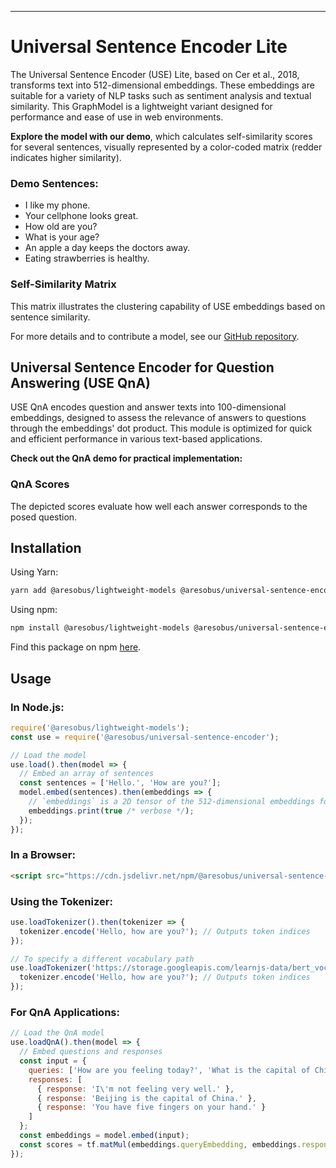 

---

# Universal Sentence Encoder Lite

The Universal Sentence Encoder (USE) Lite, based on Cer et al., 2018, transforms text into 512-dimensional embeddings. These embeddings are suitable for a variety of NLP tasks such as sentiment analysis and textual similarity. This  GraphModel is a lightweight variant designed for performance and ease of use in web environments.

**Explore the model with our demo**, which calculates self-similarity scores for several sentences, visually represented by a color-coded matrix (redder indicates higher similarity).

### Demo Sentences:
- I like my phone.
- Your cellphone looks great.
- How old are you?
- What is your age?
- An apple a day keeps the doctors away.
- Eating strawberries is healthy.

### Self-Similarity Matrix

This matrix illustrates the clustering capability of USE embeddings based on sentence similarity.

For more details and to contribute a model, see our [GitHub repository](https://github.com/aresobus/lightweight-models).

## Universal Sentence Encoder for Question Answering (USE QnA)

USE QnA encodes question and answer texts into 100-dimensional embeddings, designed to assess the relevance of answers to questions through the embeddings' dot product. This module is optimized for quick and efficient performance in various text-based applications.

**Check out the QnA demo for practical implementation:**

### QnA Scores

The depicted scores evaluate how well each answer corresponds to the posed question.

## Installation
Using Yarn:
```bash
yarn add @aresobus/lightweight-models @aresobus/universal-sentence-encoder
```

Using npm:
```bash
npm install @aresobus/lightweight-models @aresobus/universal-sentence-encoder
```

Find this package on npm [here](https://www.npmjs.com/package/@aresobus/universal-sentence-encoder).

## Usage

### In Node.js:
```javascript
require('@aresobus/lightweight-models');
const use = require('@aresobus/universal-sentence-encoder');

// Load the model
use.load().then(model => {
  // Embed an array of sentences
  const sentences = ['Hello.', 'How are you?'];
  model.embed(sentences).then(embeddings => {
    // `embeddings` is a 2D tensor of the 512-dimensional embeddings for each sentence
    embeddings.print(true /* verbose */);
  });
});
```

### In a Browser:
```html
<script src="https://cdn.jsdelivr.net/npm/@aresobus/universal-sentence-encoder"></script>
```

### Using the Tokenizer:
```javascript
use.loadTokenizer().then(tokenizer => {
  tokenizer.encode('Hello, how are you?'); // Outputs token indices
});

// To specify a different vocabulary path
use.loadTokenizer('https://storage.googleapis.com/learnjs-data/bert_vocab/vocab.json').then(tokenizer => {
  tokenizer.encode('Hello, how are you?'); // Outputs token indices
});
```

### For QnA Applications:
```javascript
// Load the QnA model
use.loadQnA().then(model => {
  // Embed questions and responses
  const input = {
    queries: ['How are you feeling today?', 'What is the capital of China?'],
    responses: [
      { response: 'I\'m not feeling very well.' },
      { response: 'Beijing is the capital of China.' },
      { response: 'You have five fingers on your hand.' }
    ]
  };
  const embeddings = model.embed(input);
  const scores = tf.matMul(embeddings.queryEmbedding, embeddings.responseEmbedding, false, true).dataSync();
});
```

